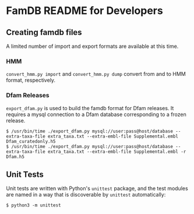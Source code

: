 # FamDB README for Developers

## Creating famdb files

A limited number of import and export formats are available at this time.

### HMM

`convert_hmm.py import` and `convert_hmm.py dump` convert from and to HMM format, respectively.

### Dfam Releases

`export_dfam.py` is used to build the famdb format for Dfam releases. It
requires a mysql connection to a Dfam database corresponding to a frozen
release.

```
$ /usr/bin/time ./export_dfam.py mysql://user:pass@host/database --extra-taxa-file extra_taxa.txt --extra-embl-file Supplemental.embl Dfam_curatedonly.h5
$ /usr/bin/time ./export_dfam.py mysql://user:pass@host/database --extra-taxa-file extra_taxa.txt --extra-embl-file Supplemental.embl -r Dfam.h5
```

## Unit Tests

Unit tests are written with Python's `unittest` package, and the test modules
are named in a way that is discoverable by `unittest` automatically:

```
$ python3 -m unittest
```
